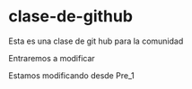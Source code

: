 clase-de-github
===============

Esta es una clase de git hub para la comunidad


Entraremos a modificar

Estamos modificando desde Pre_1
